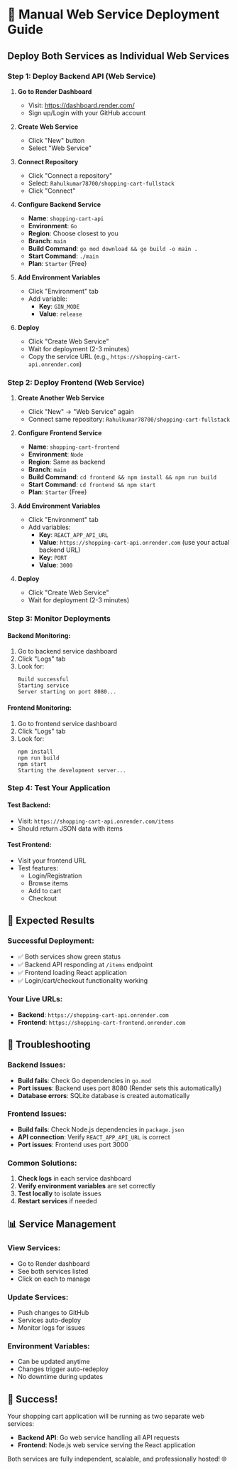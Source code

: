 # 🚀 Manual Web Service Deployment Guide

## Deploy Both Services as Individual Web Services

### Step 1: Deploy Backend API (Web Service)

1. **Go to Render Dashboard**
   - Visit: https://dashboard.render.com/
   - Sign up/Login with your GitHub account

2. **Create Web Service**
   - Click "New" button
   - Select "Web Service"

3. **Connect Repository**
   - Click "Connect a repository"
   - Select: `Rahulkumar78700/shopping-cart-fullstack`
   - Click "Connect"

4. **Configure Backend Service**
   - **Name**: `shopping-cart-api`
   - **Environment**: `Go`
   - **Region**: Choose closest to you
   - **Branch**: `main`
   - **Build Command**: `go mod download && go build -o main .`
   - **Start Command**: `./main`
   - **Plan**: `Starter` (Free)

5. **Add Environment Variables**
   - Click "Environment" tab
   - Add variable:
     - **Key**: `GIN_MODE`
     - **Value**: `release`

6. **Deploy**
   - Click "Create Web Service"
   - Wait for deployment (2-3 minutes)
   - Copy the service URL (e.g., `https://shopping-cart-api.onrender.com`)

### Step 2: Deploy Frontend (Web Service)

1. **Create Another Web Service**
   - Click "New" → "Web Service" again
   - Connect same repository: `Rahulkumar78700/shopping-cart-fullstack`

2. **Configure Frontend Service**
   - **Name**: `shopping-cart-frontend`
   - **Environment**: `Node`
   - **Region**: Same as backend
   - **Branch**: `main`
   - **Build Command**: `cd frontend && npm install && npm run build`
   - **Start Command**: `cd frontend && npm start`
   - **Plan**: `Starter` (Free)

3. **Add Environment Variables**
   - Click "Environment" tab
   - Add variables:
     - **Key**: `REACT_APP_API_URL`
     - **Value**: `https://shopping-cart-api.onrender.com` (use your actual backend URL)
     - **Key**: `PORT`
     - **Value**: `3000`

4. **Deploy**
   - Click "Create Web Service"
   - Wait for deployment (2-3 minutes)

### Step 3: Monitor Deployments

#### Backend Monitoring:
1. Go to backend service dashboard
2. Click "Logs" tab
3. Look for:
   ```
   Build successful
   Starting service
   Server starting on port 8080...
   ```

#### Frontend Monitoring:
1. Go to frontend service dashboard
2. Click "Logs" tab
3. Look for:
   ```
   npm install
   npm run build
   npm start
   Starting the development server...
   ```

### Step 4: Test Your Application

#### Test Backend:
- Visit: `https://shopping-cart-api.onrender.com/items`
- Should return JSON data with items

#### Test Frontend:
- Visit your frontend URL
- Test features:
  - Login/Registration
  - Browse items
  - Add to cart
  - Checkout

## 🎯 Expected Results

### Successful Deployment:
- ✅ Both services show green status
- ✅ Backend API responding at `/items` endpoint
- ✅ Frontend loading React application
- ✅ Login/cart/checkout functionality working

### Your Live URLs:
- **Backend**: `https://shopping-cart-api.onrender.com`
- **Frontend**: `https://shopping-cart-frontend.onrender.com`

## 🔧 Troubleshooting

### Backend Issues:
- **Build fails**: Check Go dependencies in `go.mod`
- **Port issues**: Backend uses port 8080 (Render sets this automatically)
- **Database errors**: SQLite database is created automatically

### Frontend Issues:
- **Build fails**: Check Node.js dependencies in `package.json`
- **API connection**: Verify `REACT_APP_API_URL` is correct
- **Port issues**: Frontend uses port 3000

### Common Solutions:
1. **Check logs** in each service dashboard
2. **Verify environment variables** are set correctly
3. **Test locally** to isolate issues
4. **Restart services** if needed

## 📊 Service Management

### View Services:
- Go to Render dashboard
- See both services listed
- Click on each to manage

### Update Services:
- Push changes to GitHub
- Services auto-deploy
- Monitor logs for issues

### Environment Variables:
- Can be updated anytime
- Changes trigger auto-redeploy
- No downtime during updates

## 🎉 Success!

Your shopping cart application will be running as two separate web services:
- **Backend API**: Go web service handling all API requests
- **Frontend**: Node.js web service serving the React application

Both services are fully independent, scalable, and professionally hosted! 🌐 